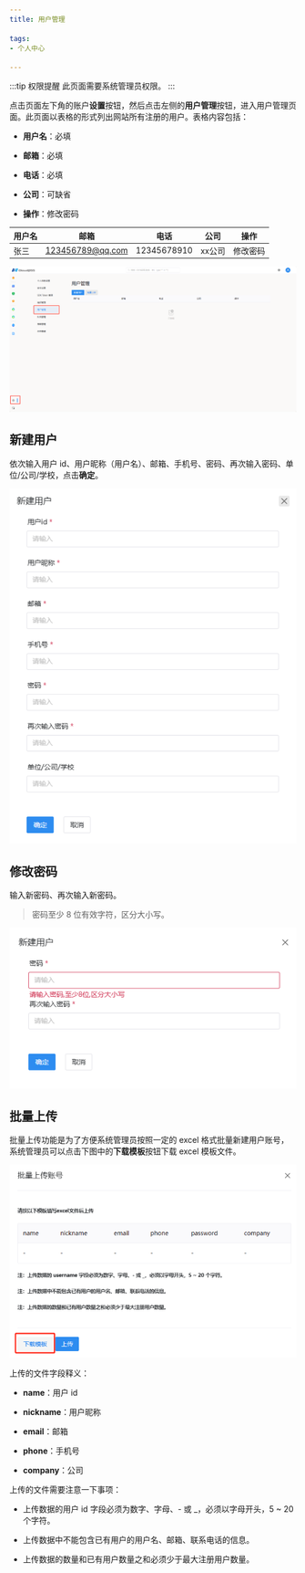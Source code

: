 ```yaml
---
title: 用户管理

tags: 
- 个人中心

---
```


:::tip 权限提醒
此页面需要系统管理员权限。
:::

点击页面左下角的账户**设置**按钮，然后点击左侧的**用户管理**按钮，进入用户管理页面。此页面以表格的形式列出网站所有注册的用户。表格内容包括：

+ **用户名**：必填

+ **邮箱**：必填

+ **电话**：必填

+ **公司**：可缺省

+ **操作**：修改密码

| 用户名 | 邮箱 | 电话 | 公司 | 操作 |
| ------------ | ----------- | ----------- | ----------- | ----------- |
| 张三 | 123456789@qq.com |  12345678910 | xx公司 | 修改密码 |


![用户管理](./用户管理.png "用户管理")

## 新建用户

依次输入用户 id、用户昵称（用户名）、邮箱、手机号、密码、再次输入密码、单位/公司/学校，点击**确定**。

![新建用户](./新建用户.png "新建用户")

## 修改密码

输入新密码、再次输入新密码。

> 密码至少 8 位有效字符，区分大小写。

![修改密码](./修改密码.png "修改密码")

## 批量上传

批量上传功能是为了方便系统管理员按照一定的 excel 格式批量新建用户账号，系统管理员可以点击下图中的**下载模板**按钮下载 excel 模板文件。

![批量上传](./批量上传.png "批量上传")

上传的文件字段释义：

+ **name**：用户 id

+ **nickname**：用户昵称

+ **email**：邮箱

+ **phone**：手机号

+ **company**：公司

上传的文件需要注意一下事项：

+ 上传数据的用户 id 字段必须为数字、字母、- 或 _，必须以字母开头，5 ~ 20 个字符。

+ 上传数据中不能包含已有用户的用户名、邮箱、联系电话的信息。

+ 上传数据的数量和已有用户数量之和必须少于最大注册用户数量。